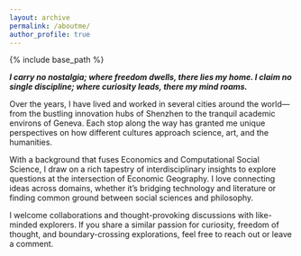 ```yaml
---
layout: archive
permalink: /aboutme/
author_profile: true
---
```


{% include base_path %}

__*I carry no nostalgia; where freedom dwells, there lies my home. I claim no single discipline; where curiosity leads, there my mind roams.*__

Over the years, I have lived and worked in several cities around the world—from the bustling innovation hubs of Shenzhen to the tranquil academic environs of Geneva. Each stop along the way has granted me unique perspectives on how different cultures approach science, art, and the humanities.

With a background that fuses Economics and Computational Social Science, I draw on a rich tapestry of interdisciplinary insights to explore questions at the intersection of Economic Geography. I love connecting ideas across domains, whether it’s bridging technology and literature or finding common ground between social sciences and philosophy.

I welcome collaborations and thought-provoking discussions with like-minded explorers. If you share a similar passion for curiosity, freedom of thought, and boundary-crossing explorations, feel free to reach out or leave a comment.

